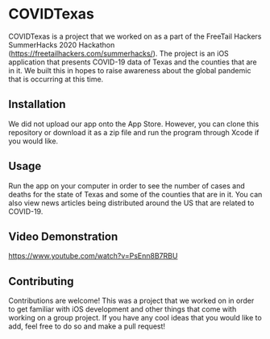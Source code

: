 # COVIDTexas
COVIDTexas is a project that we worked on as a part of the FreeTail Hackers SummerHacks 2020 Hackathon (https://freetailhackers.com/summerhacks/). The project is an iOS application that presents COVID-19 data of Texas and the counties that are in it. We built this in hopes to raise awareness about the global pandemic that is occurring at this time.

<!-- The purpose of creating this project was to help users understand the current status of the global pandemic occurring through the illustration of COVID-19 data within the state of Texas and providing relevant news articles. We believed that through this, we could raise enough awareness to hopefully freeze the growing number of cases and bring an end to this pandemic -->

## Installation
We did not upload our app onto the App Store. However, you can clone this repository or download it as a zip file and run the program through Xcode if you would like.

## Usage
Run the app on your computer in order to see the number of cases and deaths for the state of Texas and some of the counties that are in it. You can also view news articles being distributed around the US that are related to COVID-19.

## Video Demonstration
https://www.youtube.com/watch?v=PsEnn8B7RBU

## Contributing
Contributions are welcome! This was a project that we worked on in order to get familiar with iOS development and other things that come with working on a group project. If you have any cool ideas that you would like to add, feel free to do so and make a pull request!